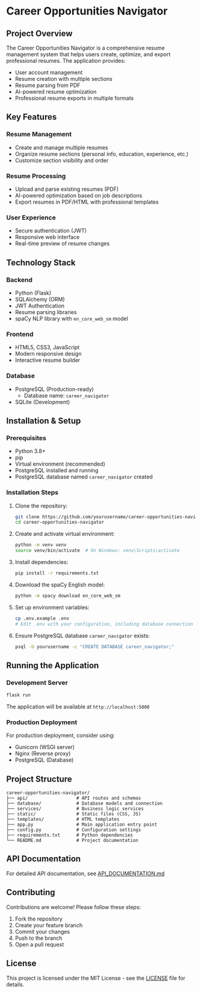 # Career Opportunities Navigator

## Project Overview
The Career Opportunities Navigator is a comprehensive resume management system that helps users create, optimize, and export professional resumes. The application provides:

- User account management
- Resume creation with multiple sections
- Resume parsing from PDF
- AI-powered resume optimization
- Professional resume exports in multiple formats

## Key Features

### Resume Management
- Create and manage multiple resumes
- Organize resume sections (personal info, education, experience, etc.)
- Customize section visibility and order

### Resume Processing
- Upload and parse existing resumes (PDF)
- AI-powered optimization based on job descriptions
- Export resumes in PDF/HTML with professional templates

### User Experience
- Secure authentication (JWT)
- Responsive web interface
- Real-time preview of resume changes

## Technology Stack

### Backend
- Python (Flask)
- SQLAlchemy (ORM)
- JWT Authentication
- Resume parsing libraries
- spaCy NLP library with `en_core_web_sm` model

### Frontend
- HTML5, CSS3, JavaScript
- Modern responsive design
- Interactive resume builder

### Database
- PostgreSQL (Production-ready)
  - Database name: `career_navigator`
- SQLite (Development)

## Installation & Setup

### Prerequisites
- Python 3.8+
- pip
- Virtual environment (recommended)
- PostgreSQL installed and running
- PostgreSQL database named `career_navigator` created

### Installation Steps
1. Clone the repository:
   ```bash
   git clone https://github.com/yourusername/career-opportunities-navigator.git
   cd career-opportunities-navigator
   ```

2. Create and activate virtual environment:
   ```bash
   python -m venv venv
   source venv/bin/activate  # On Windows: venv\Scripts\activate
   ```

3. Install dependencies:
   ```bash
   pip install -r requirements.txt
   ```

4. Download the spaCy English model:
   ```bash
   python -m spacy download en_core_web_sm
   ```

5. Set up environment variables:
   ```bash
   cp .env.example .env
   # Edit .env with your configuration, including database connection details
   ```

6. Ensure PostgreSQL database `career_navigator` exists:
   ```bash
   psql -U yourusername -c "CREATE DATABASE career_navigator;"
   ```

## Running the Application

### Development Server
```bash
flask run
```
The application will be available at `http://localhost:5000`

### Production Deployment
For production deployment, consider using:
- Gunicorn (WSGI server)
- Nginx (Reverse proxy)
- PostgreSQL (Database)

## Project Structure
```
career-opportunities-navigator/
├── api/                  # API routes and schemas
├── database/             # Database models and connection
├── services/             # Business logic services
├── static/               # Static files (CSS, JS)
├── templates/            # HTML templates
├── app.py                # Main application entry point
├── config.py             # Configuration settings
├── requirements.txt      # Python dependencies
└── README.md             # Project documentation
```

## API Documentation
For detailed API documentation, see [API_DOCUMENTATION.md](API_DOCUMENTATION.md)

## Contributing
Contributions are welcome! Please follow these steps:
1. Fork the repository
2. Create your feature branch
3. Commit your changes
4. Push to the branch
5. Open a pull request

## License
This project is licensed under the MIT License - see the [LICENSE](LICENSE) file for details.
